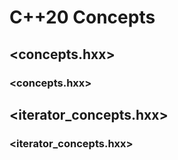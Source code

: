 # C++20 Concepts

## <concepts.hxx>

### <concepts.hxx>

## <iterator_concepts.hxx>

### <iterator_concepts.hxx>
